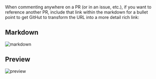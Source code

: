 When commenting anywhere on a PR (or in an issue, etc.), if you want to reference another PR, include that link within the markdown for a bullet point to get GitHut to transform the URL into a more detail rich link:

## Markdown
![markdown](https://user-images.githubusercontent.com/60140349/162943489-79609c1d-0f91-48cd-bbf8-304fc3b53763.png)

## Preview
![preview](https://user-images.githubusercontent.com/60140349/162943497-7a870b60-60b3-4510-8f5c-8e3e7ffe2079.png)

